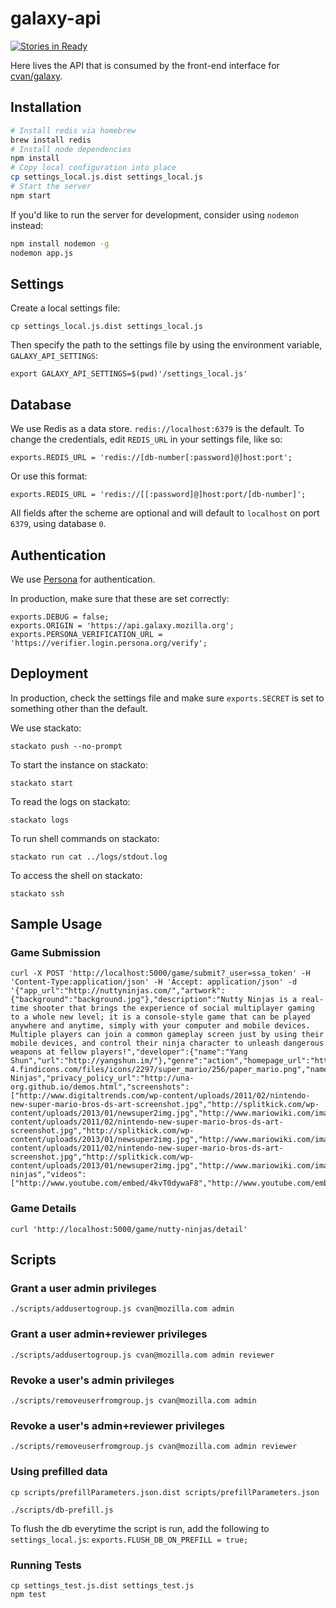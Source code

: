 # galaxy-api

[![Stories in Ready](https://badge.waffle.io/cvan/galaxy-api.png?label=ready&title=Ready)](https://waffle.io/cvan/galaxy-api)

Here lives the API that is consumed by the front-end interface for
[cvan/galaxy](https://github.com/cvan/galaxy).


## Installation

```bash
# Install redis via homebrew
brew install redis
# Install node dependencies
npm install
# Copy local configuration into place
cp settings_local.js.dist settings_local.js
# Start the server
npm start
```

If you'd like to run the server for development, consider using `nodemon` instead:

```bash
npm install nodemon -g
nodemon app.js
```


## Settings

Create a local settings file:

    cp settings_local.js.dist settings_local.js

Then specify the path to the settings file by using the environment variable, `GALAXY_API_SETTINGS`:

    export GALAXY_API_SETTINGS=$(pwd)'/settings_local.js'


## Database

We use Redis as a data store. `redis://localhost:6379` is the default. To change the credentials, edit `REDIS_URL` in your settings file, like so:

    exports.REDIS_URL = 'redis://[db-number[:password]@]host:port';

Or use this format:

    exports.REDIS_URL = 'redis://[[:password]@]host:port/[db-number]';

All fields after the scheme are optional and will default to
`localhost` on port `6379`, using database `0`.


## Authentication

We use [Persona](https://login.persona.org/) for authentication.

In production, make sure that these are set correctly:

    exports.DEBUG = false;
    exports.ORIGIN = 'https://api.galaxy.mozilla.org';
    exports.PERSONA_VERIFICATION_URL = 'https://verifier.login.persona.org/verify';


## Deployment

In production, check the settings file and make sure `exports.SECRET` is
set to something other than the default.

We use stackato:

    stackato push --no-prompt

To start the instance on stackato:

    stackato start

To read the logs on stackato:

    stackato logs

To run shell commands on stackato:

    stackato run cat ../logs/stdout.log

To access the shell on stackato:

    stackato ssh


## Sample Usage

### Game Submission
    curl -X POST 'http://localhost:5000/game/submit?_user=ssa_token' -H 'Content-Type:application/json' -H 'Accept: application/json' -d '{"app_url":"http://nuttyninjas.com/","artwork":{"background":"background.jpg"},"description":"Nutty Ninjas is a real-time shooter that brings the experience of social multiplayer gaming to a whole new level; it is a console-style game that can be played anywhere and anytime, simply with your computer and mobile devices. Multiple players can join a common gameplay screen just by using their mobile devices, and control their ninja character to unleash dangerous weapons at fellow players!","developer":{"name":"Yang Shun","url":"http://yangshun.im/"},"genre":"action","homepage_url":"http://www.nuttyninjas.com","icons":"http://png-4.findicons.com/files/icons/2297/super_mario/256/paper_mario.png","name":"Nutty Ninjas","privacy_policy_url":"http://una-org.github.io/demos.html","screenshots":["http://www.digitaltrends.com/wp-content/uploads/2011/02/nintendo-new-super-mario-bros-ds-art-screenshot.jpg","http://splitkick.com/wp-content/uploads/2013/01/newsuper2img.jpg","http://www.mariowiki.com/images/f/fc/SuperMarioBrosArtwork2.jpg","http://www.digitaltrends.com/wp-content/uploads/2011/02/nintendo-new-super-mario-bros-ds-art-screenshot.jpg","http://splitkick.com/wp-content/uploads/2013/01/newsuper2img.jpg","http://www.mariowiki.com/images/f/fc/SuperMarioBrosArtwork2.jpg","http://www.digitaltrends.com/wp-content/uploads/2011/02/nintendo-new-super-mario-bros-ds-art-screenshot.jpg","http://splitkick.com/wp-content/uploads/2013/01/newsuper2img.jpg","http://www.mariowiki.com/images/f/fc/SuperMarioBrosArtwork2.jpg"],"slug":"nutty-ninjas","videos":["http://www.youtube.com/embed/4kvT0dywaF8","http://www.youtube.com/embed/1Sow2O8D9Ok"]}'

### Game Details

    curl 'http://localhost:5000/game/nutty-ninjas/detail'

## Scripts

### Grant a user admin privileges

    ./scripts/addusertogroup.js cvan@mozilla.com admin

### Grant a user admin+reviewer privileges

    ./scripts/addusertogroup.js cvan@mozilla.com admin reviewer

### Revoke a user's admin privileges

    ./scripts/removeuserfromgroup.js cvan@mozilla.com admin

### Revoke a user's admin+reviewer privileges

    ./scripts/removeuserfromgroup.js cvan@mozilla.com admin reviewer

### Using prefilled data

    cp scripts/prefillParameters.json.dist scripts/prefillParameters.json

    ./scripts/db-prefill.js

To flush the db everytime the script is run, add the following to `settings_local.js`:
    `exports.FLUSH_DB_ON_PREFILL = true;`

### Running Tests

    cp settings_test.js.dist settings_test.js
    npm test
